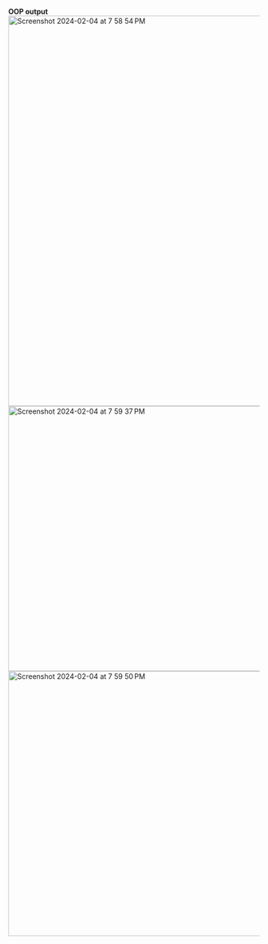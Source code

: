 **OOP output**
<img width="782" alt="Screenshot 2024-02-04 at 7 58 54 PM" src="https://github.com/Safalgautam3636/Project-1/assets/63838373/dcfec5af-7695-4419-84fd-4bf05ea0aab0">
<img width="531" alt="Screenshot 2024-02-04 at 7 59 37 PM" src="https://github.com/Safalgautam3636/Project-1/assets/63838373/245be120-3a3a-4cd9-8205-4ed19d771ee6">
<img width="531" alt="Screenshot 2024-02-04 at 7 59 50 PM" src="https://github.com/Safalgautam3636/Project-1/assets/63838373/1d3c8fb3-0a68-42d4-889d-5be59e85a097">
